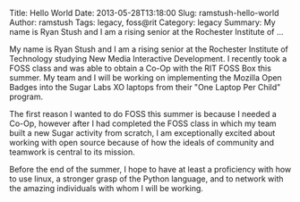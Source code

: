 Title: Hello World
Date: 2013-05-28T13:18:00
Slug: ramstush-hello-world
Author: ramstush
Tags: legacy, foss@rit
Category: legacy
Summary: My name is Ryan Stush and I am a rising senior at the Rochester Institute of ... 

My name is Ryan Stush and I am a rising senior at the Rochester Institute of
Technology studying New Media Interactive Development. I recently took a FOSS
class and was able to obtain a Co-Op with the RIT FOSS Box this summer. My
team and I will be working on implementing the Mozilla Open Badges into the
Sugar Labs XO laptops from their "One Laptop Per Child" program.

The first reason I wanted to do FOSS this summer is because I needed a Co-Op,
however after I had completed the FOSS class in which my team built a new
Sugar activity from scratch, I am exceptionally excited about working with
open source because of how the ideals of community and teamwork is central to
its mission.

Before the end of the summer, I hope to have at least a proficiency with how
to use linux, a stronger grasp of the Python language, and to network with the
amazing individuals with whom I will be working.

